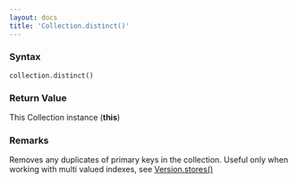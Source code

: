 ```yaml
---
layout: docs
title: 'Collection.distinct()'
---
```

### Syntax

    collection.distinct()

### Return Value

This Collection instance (**this**)

### Remarks

Removes any duplicates of primary keys in the collection. Useful only when working with multi valued indexes, see [Version.stores()](Version.stores())
